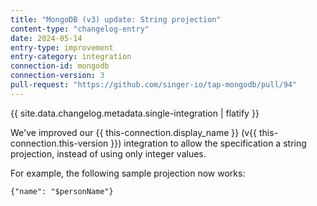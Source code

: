 ```yaml
---
title: "MongoDB (v3) update: String projection"
content-type: "changelog-entry"
date: 2024-05-14
entry-type: improvement
entry-category: integration
connection-id: mongodb
connection-version: 3
pull-request: "https://github.com/singer-io/tap-mongodb/pull/94"
---
```

{{ site.data.changelog.metadata.single-integration | flatify }}

We've improved our {{ this-connection.display_name }} (v{{ this-connection.this-version }}) integration to allow the specification a string projection, instead of using only integer values. 

For example, the following sample projection now works:

```
{"name": "$personName"}
```